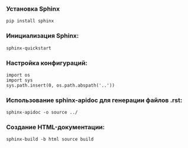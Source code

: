 ### Установка Sphinx
```
pip install sphinx
```

### Инициализация Sphinx:
```
sphinx-quickstart
```

### Настройка конфигураций:
```
import os
import sys
sys.path.insert(0, os.path.abspath('..'))
```

### Использование sphinx-apidoc для генерации файлов .rst:
```
sphinx-apidoc -o source ../
```

### Создание HTML-документации:
```
sphinx-build -b html source build
```
